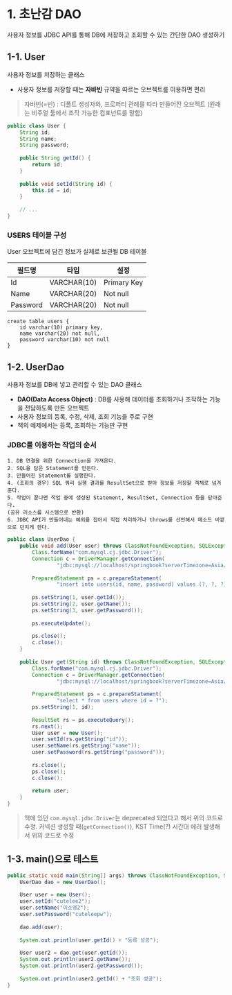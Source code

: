 # 1. 초난감 DAO
사용자 정보를 JDBC API를 통해 DB에 저장하고 조회할 수 있는 간단한 DAO 생성하기

## 1-1. User
사용자 정보를 저장하는 클래스

* 사용자 정보를 저장할 때는 **자바빈** 규약을 따르는 오브젝트를 이용하면 편리

> 자바빈(=빈) : 디폴트 생성자와, 프로퍼티 관례를 따라 만들어진 오브젝트 (원래는 비주얼 툴에서 조작 가능한 컴포넌트를 말함)

```java
public class User {
    String id;
    String name;
    String password;
    
    public String getId() {
        return id;
    }
    
    public void setId(String id) {
        this.id = id;
    }
    
    // ...
}
```

### USERS 테이블 구성
User 오브젝트에 담긴 정보가 실제로 보관될 DB 테이블

|필드명|타입|설정|
|--|--|--|
|Id|VARCHAR(10)|Primary Key|
|Name|VARCHAR(20)|Not null|
|Password|VARCHAR(20)|Not null|

    create table users {
        id varchar(10) primary key,
        name varchar(20) not null,
        password varchar(10) not null
    }

## 1-2. UserDao
사용자 정보를 DB에 넣고 관리할 수 있는 DAO 클래스

* **DAO(Data Access Object)** : DB를 사용해 데이터를 조회하거나 조작하는 기능을 전담하도록 만든 오브젝트
* 사용자 정보의 등록, 수정, 삭제, 조회 기능을 주로 구현
* 책의 예제에서는 등록, 조회하는 기능만 구현

### JDBC를 이용하는 작업의 순서

    1. DB 연결을 위한 Connection을 가져온다.
    2. SQL을 담은 Statement를 만든다.
    3. 만들어진 Statement를 실행한다.
    4. (조회의 경우) SQL 쿼리 실행 결과를 ResultSet으로 받아 정보를 저장할 객체로 넘겨준다.
    5. 작업이 끝나면 작업 중에 생성된 Statement, ResultSet, Connection 등을 닫아준다.
    (공유 리소스를 시스템으로 반환)
    6. JDBC API가 만들어내는 예외를 잡아서 직접 처리하거나 throws를 선언해서 메소드 바깥으로 던지게 한다.
    
    
```java
public class UserDao {
    public void add(User user) throws ClassNotFoundException, SQLException {
        Class.forName("com.mysql.cj.jdbc.Driver");
        Connection c = DriverManager.getConnection(
                "jdbc:mysql://localhost/springbook?serverTimezone=Asia/Seoul", "spring", "book");
        
        PreparedStatement ps = c.prepareStatement(
                "insert into users(id, name, password) values (?, ?, ?)");
        
        ps.setString(1, user.getId());
        ps.setString(2, user.getName());
        ps.setString(3, user.getPassword());
        
        ps.executeUpdate();
        
        ps.close();
        c.close();
    }
    
    public User get(String id) throws ClassNotFoundException, SQLException {
        Class.forName("com.mysql.cj.jdbc.Driver");
        Connection c = DriverManager.getConnection(
                "jdbc:mysql://localhost/springbook?serverTimezone=Asia/Seoul", "spring", "book");
                
        PreparedStatement ps = c.prepareStatement(
                "select * from users where id = ?");
        ps.setString(1, id);
        
        ResultSet rs = ps.executeQuery();
        rs.next();
        User user = new User();
        user.setId(rs.getString("id"));
        user.setName(rs.getString("name"));
        user.setPassword(rs.getString("password"));
        
        rs.close();
        ps.close();
        c.close();
        
        return user;
    }
}
```

> 책에 있던 `com.mysql.jdbc.Driver`는 deprecated 되었다고 해서 위의 코드로 수정. 커넥션 생성할 때(`getConnection()`), KST Time(?) 시간대 에러 발생해서 위의 코드로 수정

## 1-3. main()으로 테스트
```java
public static void main(String[] args) throws ClassNotFoundException, SQLException {
    UserDao dao = new UserDao();
    
    User user = new User();
    user.setId("cutelee2");
    user.setName("이소영2");
    user.setPassword("cuteleepw");
    
    dao.add(user);
    
    System.out.println(user.getId() + "등록 성공");
    
    User user2 = dao.get(user.getId());
    System.out.println(user2.getName());
    System.out.println(user2.getPassword());
    
    System.out.println(user2.getId() + "조회 성공");
}
```